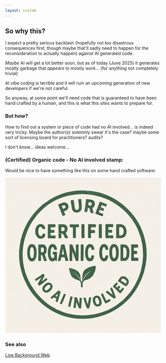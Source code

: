 ```yaml
---
layout: custom
---
```


## So why this?

I expect a pretty serious backlash (hopefully not too disastrous consequences first, though maybe that'll sadly need to happen for the reconsideration to actually happen) against AI generated code.

_Maybe_ AI will get a lot better soon, but as of today (June 2025) it generates mostly garbage that _appears_ to mostly work... (for anything not completely trivial)

AI vibe coding is terrible and it will ruin an upcoming generation of new developers if we're not careful.

So anyway, at some point we'll need code that is guaranteed to have been hand crafted by a human, and this is what this sites wants to prepare for.

### But how?

How to find out a system or piece of code had no AI involved... is indeed very tricky. Maybe the author(s) solemnly swear it's the case? maybe some sort of licensing board for practitioners? audits?

I don't know... ideas welcome...

### (Certified) Organic code - No AI involved stamp:

Would be nice to have something like this on some hand crafted software:

![Organic No AI stamp](organic-no-ai.png)

<!--
if you are a human designer and want to contribute a proper, no AI logo for this, please contact me (see github)
or l d email ly _at_ gmail
-->

### See also

[Low Background Web](low-background)
